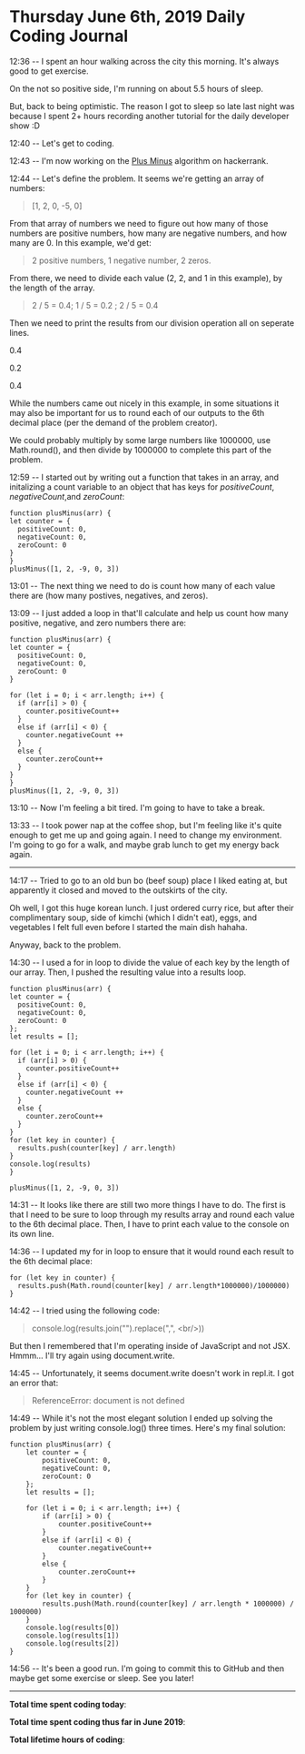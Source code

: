 # Thursday June 6th, 2019 Daily Coding Journal

12:36 -- I spent an hour walking across the city this morning. It's always good to get exercise.

On the not so positive side, I'm running on about 5.5 hours of sleep.

But, back to being optimistic. The reason I got to sleep so late last night was because I spent 2+ hours recording another tutorial for the daily developer show :D

12:40 -- Let's get to coding.

12:43 -- I'm now working on the [Plus Minus](https://www.hackerrank.com/challenges/plus-minus/problem) algorithm on hackerrank.

12:44 -- Let's define the problem. It seems we're getting an array of numbers:
>[1, 2, 0, -5, 0]

From that array of numbers we need to figure out how many of those numbers are positive numbers, how many are negative numbers, and how many are 0. In this example, we'd get:
> 2 positive numbers, 1 negative number, 2 zeros.

From there, we need to divide each value (2, 2, and 1 in this example), by the length of the array.
> 2 / 5 = 0.4; 1 / 5 = 0.2 ; 2 / 5 = 0.4

Then we need to print the results from our division operation all on seperate lines.

0.4

0.2

0.4

While the numbers came out nicely in this example, in some situations it may also be important for us to round each of our outputs to the 6th decimal place (per the demand of the problem creator).

We could probably multiply by some large numbers like 1000000, use Math.round(), and then divide by 1000000 to complete this part of the problem.

12:59 -- I started out by writing out a function that takes in an array, and initalizing a count variable to an object that has keys for *positiveCount*, *negativeCount*,and *zeroCount*:

```
function plusMinus(arr) {
let counter = {
  positiveCount: 0,
  negativeCount: 0,
  zeroCount: 0
}
}
plusMinus([1, 2, -9, 0, 3])
```
13:01 -- The next thing we need to do is count how many of each value there are (how many postives, negatives, and zeros).

13:09 -- I just added a loop in that'll calculate and help us count how many positive, negative, and zero numbers there are:
```
function plusMinus(arr) {
let counter = {
  positiveCount: 0,
  negativeCount: 0,
  zeroCount: 0
}

for (let i = 0; i < arr.length; i++) {
  if (arr[i] > 0) {
    counter.positiveCount++
  }
  else if (arr[i] < 0) {
    counter.negativeCount ++
  }
  else {
    counter.zeroCount++
  }
}
}
plusMinus([1, 2, -9, 0, 3])
```
13:10 -- Now I'm feeling a bit tired. I'm going to have to take a break.

13:33 -- I took power nap at the coffee shop, but I'm feeling like it's quite enough to get me up and going again. I need to change my environment. I'm going to go for a walk, and maybe grab lunch to get my energy back again.
___

14:17 -- Tried to go to an old bun bo (beef soup) place I liked eating at, but apparently it closed and moved to the outskirts of the city.

Oh well, I got this huge korean lunch. I just ordered curry rice, but after their complimentary soup, side of kimchi (which I didn't eat), eggs, and vegetables I felt full even before I started the main dish hahaha. 

Anyway, back to the problem.

14:30 -- I used a for in loop to divide the value of each key by the length of our array. Then, I pushed the resulting value into a results loop.
```
function plusMinus(arr) {
let counter = {
  positiveCount: 0,
  negativeCount: 0,
  zeroCount: 0
};
let results = [];

for (let i = 0; i < arr.length; i++) {
  if (arr[i] > 0) {
    counter.positiveCount++
  }
  else if (arr[i] < 0) {
    counter.negativeCount ++
  }
  else {
    counter.zeroCount++
  }
}
for (let key in counter) {
  results.push(counter[key] / arr.length)
}
console.log(results)
}

plusMinus([1, 2, -9, 0, 3])
```
14:31 -- It looks like there are still two more things I have to do. The first is that I need to be sure to loop through my results array and round each value to the 6th decimal place. Then, I have to print each value to the console on its own line.

14:36 -- I updated my for in loop to ensure that it would round each result to the 6th decimal place:
```
for (let key in counter) {
  results.push(Math.round(counter[key] / arr.length*1000000)/1000000)
}
```
14:42 -- I tried using the following code:
> console.log(results.join("").replace(",", \<br/>))

But then I remembered that I'm operating inside of JavaScript and not JSX. Hmmm... I'll try again using document.write.

14:45 -- Unfortunately, it seems document.write doesn't work in repl.it. I got an error that:
> ReferenceError: document is not defined

14:49 -- While it's not the most elegant solution I ended up solving the problem by just writing console.log() three times. Here's my final solution:
```
function plusMinus(arr) {
    let counter = {
        positiveCount: 0,
        negativeCount: 0,
        zeroCount: 0
    };
    let results = [];

    for (let i = 0; i < arr.length; i++) {
        if (arr[i] > 0) {
            counter.positiveCount++
        }
        else if (arr[i] < 0) {
            counter.negativeCount++
        }
        else {
            counter.zeroCount++
        }
    }
    for (let key in counter) {
        results.push(Math.round(counter[key] / arr.length * 1000000) / 1000000)
    }
    console.log(results[0])
    console.log(results[1])
    console.log(results[2])
}
```

14:56 -- It's been a good run. I'm going to commit this to GitHub and then maybe get some exercise or sleep. See you later!

___
**Total time spent coding today**: 

**Total time spent coding  thus far in June 2019**: 

**Total lifetime hours of coding**: 